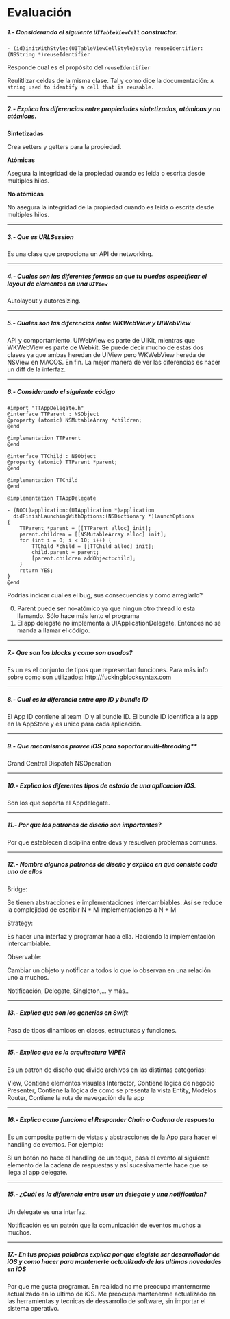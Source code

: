 
# Evaluación



##### 1.-  Considerando  el siguiente `UITableViewCell` constructor: 
```
- (id)initWithStyle:(UITableViewCellStyle)style reuseIdentifier:(NSString *)reuseIdentifier
```
Responde cual es el propósito del `reuseIdentifier`

Reulitlizar celdas de la misma clase. Tal y como dice la documentación: `A string used to identify a cell that is reusable.`

___
##### 2.-  Explica las diferencias entre propiedades sintetizadas, atómicas y no atómicas.

**Sintetizadas**

Crea setters y getters para la propiedad.

**Atómicas**

Asegura la integridad de la propiedad cuando es leida o escrita desde multiples hilos.

**No atómicas**

No asegura la integridad de la propiedad cuando es leida o escrita desde multiples hilos.

___
##### 3.-  Que es URLSession

Es una clase que propociona un API de networking.

___
##### 4.-  Cuales son las diferentes formas en que tu puedes especificar el layout de elementos en una  `UIView`

Autolayout y autoresizing.
___
##### 5.-  Cuales son las diferencias entre WKWebView y UIWebView

API y comportamiento. UIWebView es parte de UIKit, mientras que WKWebView es parte de Webkit. Se puede decir mucho de estas dos clases ya que ambas heredan de UIView pero WKWebView hereda de NSView en MACOS. En fin. La mejor manera de ver las diferencias es hacer un diff de la interfaz.

___
##### 6.-  Considerando el siguiente código
```
#import "TTAppDelegate.h"
@interface TTParent : NSObject
@property (atomic) NSMutableArray *children;
@end

@implementation TTParent
@end

@interface TTChild : NSObject
@property (atomic) TTParent *parent;
@end

@implementation TTChild
@end

@implementation TTAppDelegate

- (BOOL)application:(UIApplication *)application
  didFinishLaunchingWithOptions:(NSDictionary *)launchOptions
{
    TTParent *parent = [[TTParent alloc] init];
    parent.children = [[NSMutableArray alloc] init];
    for (int i = 0; i < 10; i++) {
        TTChild *child = [[TTChild alloc] init];
        child.parent = parent;
        [parent.children addObject:child];
    }
    return YES;
}
@end
```
Podrías indicar cual es el bug, sus consecuencias  y como arreglarlo?

0. Parent puede ser no-atómico ya que ningun otro thread lo esta llamando. Sólo hace más lento el programa
1. El app delegate no implementa a UIApplicationDelegate. Entonces no se manda a llamar el código.

___
##### 7.-  Que son los blocks y como son usados?

Es un es el conjunto de tipos que representan funciones. Para más info sobre como son utilizados: http://fuckingblocksyntax.com

___
##### 8.-  Cual es la diferencia entre app ID y bundle ID

El App ID contiene al team ID y al bundle ID. El bundle ID identifica a la app en la AppStore y es unico para cada aplicación.

___
##### 9.-  Que mecanismos provee iOS para soportar multi-threading**

Grand Central Dispatch
NSOperation

___
##### 10.-  Explica los diferentes tipos de estado de una aplicacion iOS.

Son los que soporta el Appdelegate.

___
##### 11.-  Por que los patrones de diseño son importantes?

Por que establecen disciplina entre devs y resuelven problemas comunes.

___
##### 12.-  Nombre algunos patrones de diseño y explica en que consiste cada uno de ellos

Bridge:

Se tienen abstracciones e implementaciones intercambiables. Así se reduce la complejidad de escribir N * M implementaciones a N + M

Strategy: 

Es hacer una interfaz y programar hacia ella. Haciendo la implementación intercambiable.

Observable:

Cambiar un objeto y notificar a todos lo que lo observan en una relación uno a muchos.

Notificación, Delegate, Singleton,... y más..

___
##### 13.-  Explica que son los generics en Swift

Paso de tipos dinamicos en clases, estructuras y funciones.

___
##### 15.-  Explica que es la arquitectura VIPER

Es un patron de diseño que divide archivos en las distintas categorias:

View, Contiene elementos visuales
Interactor, Contiene lógica de negocio
Presenter, Contiene la lógica de como se presenta la vista
Entity, Modelos
Router, Contiene la ruta de navegación de la app
___
##### 16.-  Explica como funciona el **Responder Chain** o Cadena de respuesta

Es un composite pattern de vistas y abstracciones de la App para hacer el handling de eventos. Por ejemplo:

Si un botón no hace el handling de un toque, pasa el evento al siguiente elemento de la cadena de respuestas y así sucesivamente hace que se llega al app delegate.

___
##### 15.-  ¿Cuál es la diferencia entre usar un delegate y una notification?

Un delegate es una interfaz.

Notificación es un patrón que la comunicación de eventos muchos a muchos. 

___
##### 17.-  En tus propias palabras explica por que elegiste ser desarrollador de iOS y como hacer para mantenerte actualizado de las ultimas novedades en iOS

Por que me gusta programar. En realidad no me preocupa manternerme actualizado en lo ultimo de iOS. Me preocupa mantenerme actualizado en las herramientas y tecnicas de dessarrollo de software, sin importar el sistema operativo.


